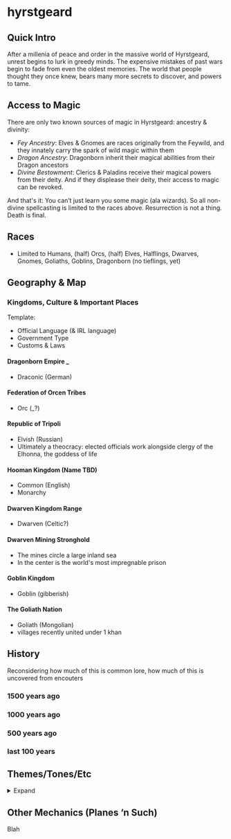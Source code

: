 # hyrstgeard

## Quick Intro
After a millenia of peace and order in the massive world of Hyrstgeard, unrest begins to lurk in greedy minds. The expensive mistakes of past wars begin to fade from even the oldest memories. The world that people thought they once knew, bears many more secrets to discover, and powers to tame.




## Access to Magic
There are only two known sources of magic in Hyrstgeard: ancestry & divinity:
* *Fey Ancestry*: Elves & Gnomes are races originally from the Feywild, and they innately carry the spark of wild magic within them
* *Dragon Ancestry*: Dragonborn inherit their magical abilities from their Dragon ancestors
* *Divine Bestowment*: Clerics & Paladins receive their magical powers from their deity. And if they displease their deity, their access to magic can be revoked.

And that's it: You can’t just learn you some magic (ala wizards). So all non-divine spellcasting is limited to the races above. 
Resurrection is not a thing. Death is final.

## Races
* Limited to Humans, (half) Orcs, (half) Elves, Halflings, Dwarves, Gnomes, Goliaths, Goblins, Dragonborn (no tieflings, yet)

## Geography & Map

### Kingdoms, Culture & Important Places
Template:
* Official Language (& IRL language)
* Government Type
* Customs & Laws
#### Dragonborn Empire _
* Draconic (German)
#### Federation of Orcen Tribes
* Orc (_?)
#### Republic of Tripoli
* Elvish (Russian)
* Ultimately a theocracy: elected officials work alongside clergy of the Elhonna, the goddess of life
#### Hooman Kingdom (Name TBD)
* Common (English)
* Monarchy
#### Dwarven Kingdom Range
* Dwarven (Celtic?)
#### Dwarven Mining Stronghold
* The mines circle a large inland sea
* In the center is the world's most impregnable prison
#### Goblin Kingdom
* Goblin (gibberish)
#### The Goliath Nation 
* Goliath (Mongolian)
* villages recently united under 1 khan

## History
Reconsidering how much of this is common lore, how much of this is uncovered from encouters
### 1500 years ago
### 1000 years ago
### 500 years ago
### last 100 years

## Themes/Tones/Etc
<details>
  <summary>Expand</summary>

* Settings Available: Rural, small town, big cities
* Encounter Types: Standard Hero Stuff; Spy/Espionage/Assassinations; Character Arcs; Epic Battles; Unique Environments; Role Playing; Hunts; Heists; Rescue Missions; Gladiator Arenas; Sporting Events; 
* No plans for large scale warfare (but then, whatever happens happens). Expect mostly tactical combat. 

</details>

## Other Mechanics (Planes ‘n Such)
Blah
